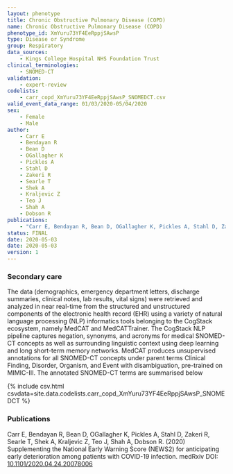 ```yaml
---
layout: phenotype
title: Chronic Obstructive Pulmonary Disease (COPD)
name: Chronic Obstructive Pulmonary Disease (COPD)
phenotype_id: XmYuru73YF4EeRppjSAwsP 
type: Disease or Syndrome
group: Respiratory
data_sources: 
    - Kings College Hospital NHS Foundation Trust
clinical_terminologies: 
    - SNOMED-CT
validation: 
    - expert-review
codelists: 
    - carr_copd_XmYuru73YF4EeRppjSAwsP_SNOMEDCT.csv
valid_event_data_range: 01/03/2020-05/04/2020
sex: 
    - Female
    - Male
author: 
    - Carr E
    - Bendayan R
    - Bean D
    - OGallagher K
    - Pickles A
    - Stahl D
    - Zakeri R
    - Searle T
    - Shek A
    - Kraljevic Z
    - Teo J
    - Shah A
    - Dobson R
publications: 
    - "Carr E, Bendayan R, Bean D, OGallagher K, Pickles A, Stahl D, Zakeri R, Searle T, Shek A, Kraljevic Z, Teo J, Shah A, Dobson R. (2020) Supplementing the National Early Warning Score (NEWS2) for anticipating early deterioration among patients with COVID-19 infection. https://www.medrxiv.org/content/10.1101/2020.04.24.20078006v2 DOI: 10.1101/2020.04.24.20078006"
status: FINAL
date: 2020-05-03
date: 2020-05-03
version: 1
---
```


### Secondary care

The data (demographics, emergency department letters, discharge summaries, clinical notes,
lab results, vital signs) were retrieved and analyzed in near real-time from the structured and
unstructured components of the electronic health record (EHR) using a variety of natural
language processing (NLP) informatics tools belonging to the CogStack ecosystem, namely
MedCAT and MedCATTrainer. The CogStack NLP pipeline captures negation, synonyms,
and acronyms for medical SNOMED-CT concepts as well as surrounding linguistic context using
deep learning and long short-term memory networks. MedCAT produces unsupervised
annotations for all SNOMED-CT concepts under parent terms Clinical Finding, Disorder,
Organism, and Event with disambiguation, pre-trained on MIMIC-III. The annotated
SNOMED-CT terms are summarised below

{% include csv.html csvdata=site.data.codelists.carr_copd_XmYuru73YF4EeRppjSAwsP_SNOMEDCT %}


### Publications

Carr E, Bendayan R, Bean D, OGallagher K, Pickles A, Stahl D, Zakeri R, Searle T, Shek A, Kraljevic Z, Teo J, Shah A, Dobson R. (2020) Supplementing the National Early Warning Score (NEWS2) for anticipating early deterioration among patients with COVID-19 infection. medRxiv DOI: <a href="https://www.medrxiv.org/content/10.1101/2020.04.24.20078006v2">10.1101/2020.04.24.20078006</a>
